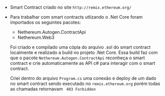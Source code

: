 ﻿* Smart Contract criado no site `http://remix.ethereum.org/`

* Para trabalhar com smart contracts utlizando o .Net Core foram importados os seguintes pacotes:
	- Nethereum.Autogen.ContractApi
	- Nethereum.Web3

	Foi criado e compilado uma cópia do arquivo .sol do smart contract localmente e realizado a build no projeto .Net Core. Essa build faz com que o pacote `Nethereum.Autogen.ContractApi` reconheça o smart contract e crie automaticamente as API c# para interagir com o smart contract.

	Criei dentro do arquivo `Program.cs` uma conexão e deploy de um dado no smart contract sendo executado no `remix.ethereum.org` porém todas as chamadas retornavam `
403 Forbidden`
